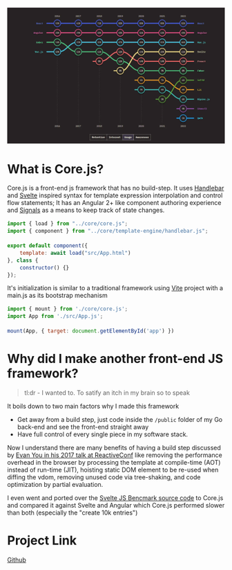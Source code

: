 ![State of JS Result](./assets/frameworks.webp)

# What is Core.js?

Core.js is a front-end js framework that has no build-step. It uses [Handlebar](https://handlebarsjs.com/) and [Svelte](https://svelte.dev) inspired syntax for template expression interpolation and control flow statements; It has an Angular 2+ like component authoring experience and [Signals](https://dev.to/this-is-learning/react-vs-signals-10-years-later-3k71) as a means to keep track of state changes.

```js
import { load } from "../core/core.js";
import { component } from "../core/template-engine/handlebar.js";

export default component({
    template: await load("src/App.html")
}, class {
    constructor() {}
});
```

It's initialization is similar to a traditional framework using [Vite](https://vite.dev) project with a main.js as its bootstrap mechanism

```js
import { mount } from './core/core.js';
import App from './src/App.js';

mount(App, { target: document.getElementById('app') })
```

# Why did I make another front-end JS framework?

> tl:dr - I wanted to. To satify an itch in my brain so to speak

It boils down to two main factors why I made this framework
- Get away from a build step, just code inside the `/public` folder of my Go back-end and see the front-end straight away
- Have full control of every single piece in my software stack.

Now I understand there are many benefits of having a build step discussed by [Evan You in his 2017 talk at ReactiveConf](https://www.youtube.com/watch?v=7iy8XQ7TSnc) like removing the performance overhead in the browser by processing the template at compile-time (AOT) instead of run-time (JIT), hoisting static DOM element to be re-used when diffing the vdom, removing unused code via tree-shaking, and code optimization by partial evaluation.

I even went and ported over the [Svelte JS Bencmark source code](https://github.com/krausest/js-framework-benchmark/tree/master/frameworks/keyed/svelte/src) to Core.js and compared it against Svelte and Angular which Core.js performed slower than both (especially the "create 10k entries")

# Project Link

[Github](https://github.com/icevelez/core.js)
